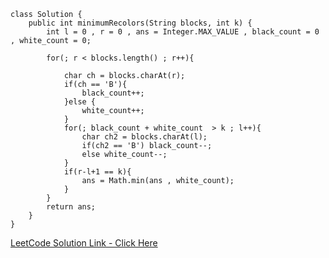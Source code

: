 ```
class Solution {
    public int minimumRecolors(String blocks, int k) {
        int l = 0 , r = 0 , ans = Integer.MAX_VALUE , black_count = 0 , white_count = 0;

        for(; r < blocks.length() ; r++){

            char ch = blocks.charAt(r);
            if(ch == 'B'){
                black_count++;
            }else {
                white_count++;
            }
            for(; black_count + white_count  > k ; l++){
                char ch2 = blocks.charAt(l);
                if(ch2 == 'B') black_count--;
                else white_count--;
            }
            if(r-l+1 == k){
                ans = Math.min(ans , white_count);
            }
        }
        return ans;
    }
}
```

[LeetCode Solution Link - Click 
Here](https://leetcode.com/problems/minimum-recolors-to-get-k-consecutive-black-blocks/solutions/3967699/java-sliding-window-solution-with-template/)
